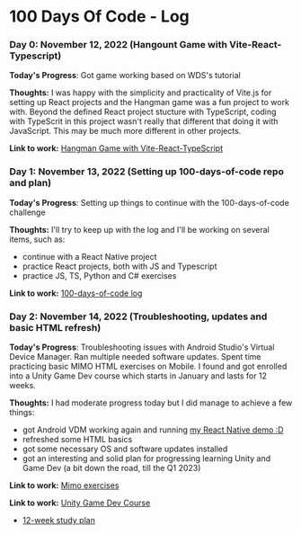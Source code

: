 # 100 Days Of Code - Log

### Day 0: November 12, 2022 (Hangount Game with Vite-React-Typescript)

**Today's Progress**: Got game working based on WDS's tutorial

**Thoughts:** I was happy with the simplicity and practicality of Vite.js for setting up React projects and the Hangman game was a fun project to work with.
Beyond the defined React project stucture with TypeScript, coding with TypeScrit in this project wasn't really that different that doing it with JavaScript. This may be much more different in other projects.

**Link to work:** [Hangman Game with Vite-React-TypeScript](https://github.com/aortizpalma/React-TypeScript-Hangman-Game)

### Day 1: November 13, 2022 (Setting up 100-days-of-code repo and plan)

**Today's Progress**: Setting up things to continue with the 100-days-of-code challenge

**Thoughts:** I'll try to keep up with the log and I'll be working on several items, such as:

- continue with a React Native project
- practice React projects, both with JS and Typescript
- practice JS, TS, Python and C# exercises

**Link to work:** [100-days-of-code log](https://github.com/aortizpalma/100-days-of-code/blob/master/log.md)

### Day 2: November 14, 2022 (Troubleshooting, updates and basic HTML refresh)

**Today's Progress**: Troubleshooting issues with Android Studio's Virtual Device Manager. Ran multiple needed software updates.
Spent time practicing basic MIMO HTML exercises on Mobile.
I found and got enrolled into a Unity Game Dev course which starts in January and lasts for 12 weeks.

**Thoughts:** I had moderate progress today but I did manage to achieve a few things:

- got Android VDM working again and running [my React Native demo :D](https://github.com/aortizpalma/100-days-of-code/blob/master/assets/AndroidVDM_working.png)
- refreshed some HTML basics
- got some necessary OS and software updates installed
- got an interesting and solid plan for progressing learning Unity and Game Dev (a bit down the road, till the Q1 2023)

**Link to work:** [Mimo exercises](https://getmimo.com/playgrounds)

**Link to work:** [Unity Game Dev Course](https://www.coderhouse.com.mx/online/desarrollo-videojuegos-online)

- [12-week study plan](https://drive.google.com/file/d/1qW8JZmEA5R3nv-qEdMScnm9kREBZZozI/view)
